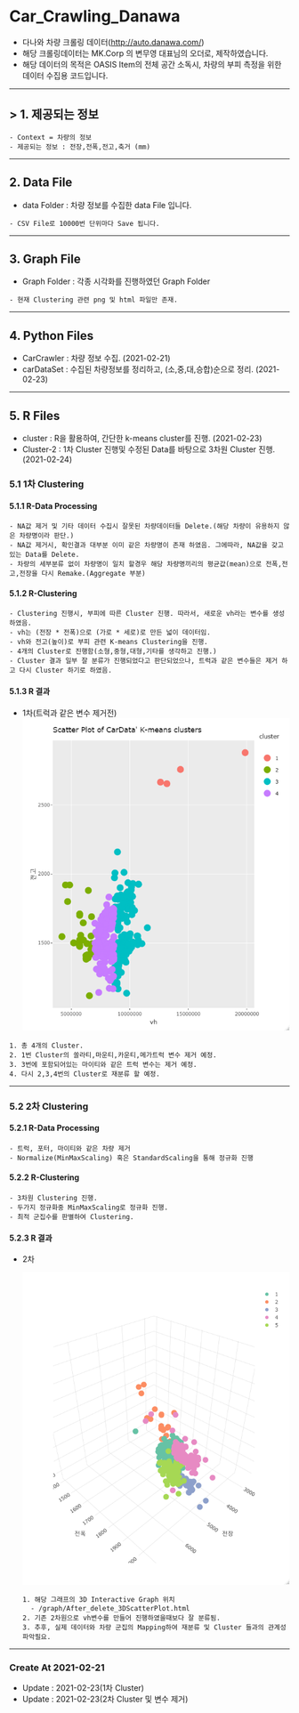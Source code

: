 # Car_Crawling_Danawa
- 다나와 차량 크롤링 데이터(http://auto.danawa.com/)
- 해당 크롤링데이터는 MK.Corp 의 변무영 대표님의 오더로, 제작하였습니다.
- 해당 데이터의 목적은 OASIS Item의 전체 공간 소독시, 차량의 부피 측정을 위한 데이터 수집용 코드입니다.   
   
***
## > 1. 제공되는 정보
```
- Context = 차량의 정보
- 제공되는 정보 : 전장,전폭,전고,축거 (mm)
```   
***
## 2. Data File
- data Folder : 차량 정보를 수집한 data File 입니다. 
```
- CSV File로 10000번 단위마다 Save 됩니다.
```   
***

## 3. Graph File
- Graph Folder : 각종 시각화를 진행하였던 Graph Folder 
```
- 현재 Clustering 관련 png 및 html 파일만 존재.
```   
***
## 4. Python Files

- CarCrawler : 차량 정보 수집. (2021-02-21)
- carDataSet : 수집된 차량정보를 정리하고, (소,중,대,승합)순으로 정리. (2021-02-23)

***   
## 5. R Files
- cluster : R을 활용하여, 간단한 k-means cluster를 진행. (2021-02-23)
- Cluster-2 : 1차 Cluster 진행및 수정된 Data를 바탕으로 3차원 Cluster 진행. (2021-02-24)

### 5.1 1차 Clustering
#### 5.1.1 R-Data Processing
```
- NA값 제거 및 기타 데이터 수집시 잘못된 차량데이터들 Delete.(해당 차량이 유용하지 않은 차량명이라 판단.)
- NA값 제거시, 확인결과 대부분 이미 같은 차량명이 존재 하였음. 그에따라, NA값을 갖고있는 Data를 Delete. 
- 차량의 세부분류 없이 차량명이 일치 할경우 해당 차량명끼리의 평균값(mean)으로 전폭,전고,전장을 다시 Remake.(Aggregate 부분)
```
#### 5.1.2 R-Clustering
```
- Clustering 진행시, 부피에 따른 Cluster 진행. 따라서, 새로운 vh라는 변수를 생성하였음.
- vh는 (전장 * 전폭)으로 (가로 * 세로)로 만든 넓이 데이터임.
- vh와 전고(높이)로 부피 관련 K-means Clustering을 진행.
- 4개의 Cluster로 진행함(소형,중형,대형,기타를 생각하고 진행.)
- Cluster 결과 일부 잘 분류가 진행되었다고 판단되었으나, 트럭과 같은 변수들은 제거 하고 다시 Cluster 하기로 하였음.
```
   
   #### 5.1.3 R 결과
   - 1차(트럭과 같은 변수 제거전)   
       <img src="/graph/Before_delete.png" title="1차 K-Means Clusters" alt="First Cluster"></img><br/>   
   ```
   1. 총 4개의 Cluster.
   2. 1번 Cluster의 쏠라티,마운티,카운티,메가트럭 변수 제거 예정.
   3. 3번에 포함되어있는 마이티와 같은 트럭 변수는 제거 예정.
   4. 다시 2,3,4번의 Cluster로 재분류 할 예정.
   ```   
***
   
   ### 5.2 2차 Clustering
#### 5.2.1 R-Data Processing
```
- 트럭, 포터, 마이티와 같은 차량 제거
- Normalize(MinMaxScaling) 혹은 StandardScaling을 통해 정규화 진행
```
#### 5.2.2 R-Clustering
```
- 3차원 Clustering 진행.
- 두가지 정규화중 MinMaxScaling로 정규화 진행.
- 최적 군집수를 판별하여 Clustering.
```
   
   #### 5.2.3 R 결과   
   - 2차   
      
         
      <img src="/graph/After_delete_3DScatterPlot.png" href ="/graph/After_delete_3DScatterPlot.html" title="1차 K-Means Clusters" alt="First Cluster"></img><br/> 
      ```
      1. 해당 그래프의 3D Interactive Graph 위치 
        - /graph/After_delete_3DScatterPlot.html
      2. 기존 2차원으로 vh변수를 만들어 진행하였을때보다 잘 분류됨.
      3. 추후, 실제 데이터와 차량 군집의 Mapping하여 재분류 및 Cluster 들과의 관계성 파악필요.
      ```
***
 
### Create At 2021-02-21
- Update : 2021-02-23(1차 Cluster)
- Update : 2021-02-23(2차 Cluster 및 변수 제거) 
